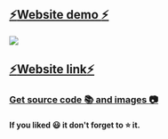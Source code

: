 ## <a href="https://xypo.netlify.app/">:zap:Website demo :zap:</a> 
<img src="https://github.com/kr123Manish/web_designs/blob/main/xypo/ss/sample.jpg"></img>
## <a href="https://xypo.netlify.app/">:zap:Website link:zap:</a>
### <a href="https://github.com/kr123Manish/web_designs/tree/main/xypo/code">Get source code :books: and images :camera:</a>
#### If you liked :smiley: it don't forget to :star: it. 
